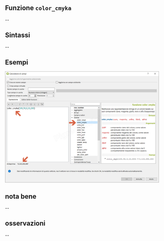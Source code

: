 ## Funzione `color_cmyka`

--

## Sintassi

--

## Esempi

<img src="/img/colore/color_cmyka/color_cmyka1.png">

## nota bene

--

## osservazioni

--
